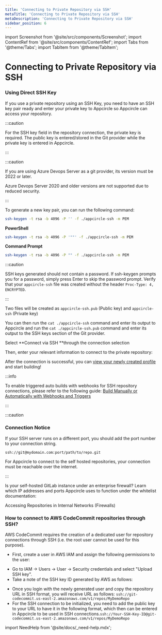 ```yaml
---
title: 'Connecting to Private Repository via SSH'
metaTitle: 'Connecting to Private Repository via SSH'
metaDescription: 'Connecting to Private Repository via SSH'
sidebar_position: 6
---
```


import Screenshot from '@site/src/components/Screenshot';
import ContentRef from '@site/src/components/ContentRef';
import Tabs from '@theme/Tabs';
import TabItem from '@theme/TabItem';

# Connecting to Private Repository via SSH

### Using Direct SSH Key

If you use a private repository using an SSH Key, you need to have an SSH key pair ready and enter your private key to Appcircle so Appcircle can access your repository.

:::caution

For the SSH key field in the repository connection, the private key is required. The public key is entered/stored in the Git provider while the private key is entered in Appcircle.

:::

:::caution

If you are using Azure Devops Server as a git provider, its version must be 2022 or later.

Azure Devops Server 2020 and older versions are not supported due to reduced security.

:::

To generate a new key pair, you can run the following command:

<Tabs>
  <TabItem value="linux" label="macOS/Linux" default>

```bash
ssh-keygen -t rsa -b 4096 -P '' -f ./appcircle-ssh -m PEM
```

  </TabItem>
  <TabItem value="windows" label="Windows">

**PowerShell**

```bash
ssh-keygen -t rsa -b 4096 -P '""' -f ./appcircle-ssh -m PEM
```

**Command Prompt**

```bash
ssh-keygen -t rsa -b 4096 -P "" -f ./appcircle-ssh -m PEM
```

  </TabItem>
</Tabs>

:::caution

SSH keys generated should not contain a password. If ssh-keygen prompts you for a password, simply press Enter to skip the password prompt. Verify that your `appcircle-ssh` file was created without the header `Proc-Type: 4, ENCRYPTED`.

:::

Two files will be created as `appcircle-ssh.pub` (Public key) and `appcircle-ssh` (Private key)

You can then run the `cat ./appcircle-ssh` command and enter its output to Appcircle and run the `cat ./appcircle-ssh.pub` command and enter its output to the SSH keys section of the Git provider.

Select **Connect via SSH **through the connection selection

<Screenshot url='https://cdn.appcircle.io/docs/assets/main-connection-via-ssh2.png' />

Then, enter your relevant information to connect to the private repository:

<Screenshot url='https://cdn.appcircle.io/docs/assets/ssh-connection-2.png' />

After the connection is successful, you can [view your newly created profile](./README.md#view-the-newly-created-build-profile) and start building!

:::info

To enable triggered auto builds with webhooks for SSH repository connections, please refer to the following guide: [Build Manually or Automatically with Webhooks and Triggers](../build-manually-or-with-triggers.md)

:::

:::caution

### Connection Notice

If your SSH server runs on a different port, you should add the port number to your connection string.

`ssh://git@mydomain.com:port/path/to/repo.git`

For Appcircle to connect to the self hosted repositories, your connection must be reachable over the internet.

:::

Is your self-hosted GitLab instance under an enterprise firewall? Learn which IP addresses and ports Appcircle uses to function under the whitelist documentation:

<ContentRef url="/infrastructure/accessing-repositories-in-internal-networks-firewalls">
  Accessing Repositories in Internal Networks (Firewalls)
</ContentRef>

### How to connect to AWS CodeCommit repositories through SSH?

AWS CodeCommit requires the creation of a dedicated user for repository connections through SSH (i.e. the root user cannot be used for this purpose).

- First, create a user in AWS IAM and assign the following permissions to the user:

<Screenshot url='https://cdn.appcircle.io/docs/assets/1.png' />

- Go to IAM -> Users -> User -> Security credentials and select "Upload SSH key".
- Take a note of the SSH key ID generated by AWS as follows:

<Screenshot url='https://cdn.appcircle.io/docs/assets/2.png' />

- Once you login with the newly generated user and copy the repository URL in SSH format, you will receive URL as follows: `ssh://git-codecommit.us-east-2.amazonaws.com/v1/repos/MyDemoRepo`
- For the SSH connection to be initialized, you need to add the public key to your URL to have it in the following format, which then can be entered in Appcircle to be used in SSH connections.`ssh://Your-SSH-Key-ID@git-codecommit.us-east-2.amazonaws.com/v1/repos/MyDemoRepo`

import NeedHelp from '@site/docs/\_need-help.mdx';

<NeedHelp />
